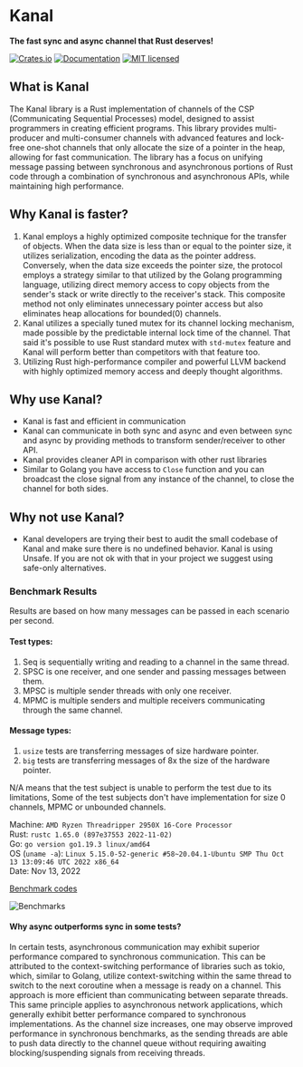 # Kanal
**The fast sync and async channel that Rust deserves!**

[![Crates.io][crates-badge]][crates-url]
[![Documentation][doc-badge]][doc-url]
[![MIT licensed][mit-badge]][mit-url]

[crates-badge]: https://img.shields.io/crates/v/kanal.svg
[crates-url]: https://crates.io/crates/kanal
[mit-badge]: https://img.shields.io/badge/license-MIT-blue.svg
[mit-url]: https://github.com/fereidani/kanal/blob/master/LICENSE
[doc-badge]: https://docs.rs/kanal/badge.svg
[doc-url]: https://docs.rs/kanal

## What is Kanal
The Kanal library is a Rust implementation of channels of the CSP (Communicating Sequential Processes) model, designed to assist programmers in creating efficient programs. This library provides multi-producer and multi-consumer channels with advanced features and lock-free one-shot channels that only allocate the size of a pointer in the heap, allowing for fast communication. The library has a focus on unifying message passing between synchronous and asynchronous portions of Rust code through a combination of synchronous and asynchronous APIs, while maintaining high performance.


## Why Kanal is faster?
1. Kanal employs a highly optimized composite technique for the transfer of objects. When the data size is less than or equal to the pointer size, it utilizes serialization, encoding the data as the pointer address. Conversely, when the data size exceeds the pointer size, the protocol employs a strategy similar to that utilized by the Golang programming language, utilizing direct memory access to copy objects from the sender's stack or write directly to the receiver's stack. This composite method not only eliminates unnecessary pointer access but also eliminates heap allocations for bounded(0) channels.
2. Kanal utilizes a specially tuned mutex for its channel locking mechanism, made possible by the predictable internal lock time of the channel. That said it's possible to use Rust standard mutex with `std-mutex` feature and Kanal will perform better than competitors with that feature too.
3. Utilizing Rust high-performance compiler and powerful LLVM backend with highly optimized memory access and deeply thought algorithms.

## Why use Kanal?

* Kanal is fast and efficient in communication
* Kanal can communicate in both sync and async and even between sync and async by providing methods to transform sender/receiver to other API.
* Kanal provides cleaner API in comparison with other rust libraries
* Similar to Golang you have access to `Close` function and you can broadcast the close signal from any instance of the channel, to close the channel for both sides.

## Why not use Kanal?

* Kanal developers are trying their best to audit the small codebase of Kanal and make sure there is no undefined behavior. Kanal is using Unsafe. If you are not ok with that in your project we suggest using safe-only alternatives.


### Benchmark Results
Results are based on how many messages can be passed in each scenario per second.

#### Test types:
1. Seq is sequentially writing and reading to a channel in the same thread.
2. SPSC is one receiver, and one sender and passing messages between them.
3. MPSC is multiple sender threads with only one receiver.
4. MPMC is multiple senders and multiple receivers communicating through the same channel.

#### Message types:
1. `usize` tests are transferring messages of size hardware pointer.
2. `big` tests are transferring messages of 8x the size of the hardware pointer.

N/A means that the test subject is unable to perform the test due to its limitations, Some of the test subjects don't have implementation for size 0 channels, MPMC or unbounded channels.

Machine: `AMD Ryzen Threadripper 2950X 16-Core Processor`<br />
Rust: `rustc 1.65.0 (897e37553 2022-11-02)`<br />
Go: `go version go1.19.3 linux/amd64`<br />
OS (`uname -a`): `Linux 5.15.0-52-generic #58~20.04.1-Ubuntu SMP Thu Oct 13 13:09:46 UTC 2022 x86_64`<br />
Date: Nov 13, 2022

[Benchmark codes](https://github.com/fereidani/rust-channel-benchmarks)

![Benchmarks](https://i.imgur.com/i10Ayjw.png)

#### Why async outperforms sync in some tests?
In certain tests, asynchronous communication may exhibit superior performance compared to synchronous communication. This can be attributed to the context-switching performance of libraries such as tokio, which, similar to Golang, utilize context-switching within the same thread to switch to the next coroutine when a message is ready on a channel. This approach is more efficient than communicating between separate threads. This same principle applies to asynchronous network applications, which generally exhibit better performance compared to synchronous implementations. As the channel size increases, one may observe improved performance in synchronous benchmarks, as the sending threads are able to push data directly to the channel queue without requiring awaiting blocking/suspending signals from receiving threads.